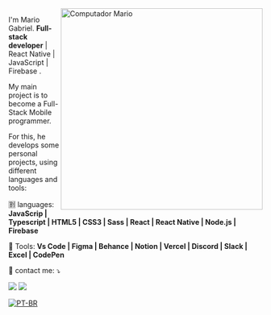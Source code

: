 
<img src="https://i.pinimg.com/originals/68/ae/bf/68aebf4c71bd1d6090f87237272b01e5.gif" min-width="400px" max-width="400px" width="400px" align="right" alt="Computador Mario">

<p align="left"> 
  I'm Mario Gabriel. <strong>Full-stack developer</strong> | React Native | JavaScript | Firebase .<br>
  <p>My main project is to become a Full-Stack Mobile programmer. </p>
  For this, he develops some personal projects, using different languages and tools:
  
</p>

<p align="left">
🈹 languages: <strong> JavaScrip | Typescript | HTML5 | CSS3 | Sass | React | React Native | Node.js | Firebase  </strong>
</p>

<p align="left">
  💼 Tools: <strong>Vs Code | Figma | Behance | Notion | Vercel | Discord | Slack | Excel | CodePen  </strong>
</p>

<p align="left">
  💌 contact me: ⤵️
</p>

<p align="left">
  <a href="https://www.linkedin.com/in/mario-gabriel/" alt="Linkedin">
  <img src="https://img.shields.io/badge/-Linkedin-0e76a8?style=flat-square&logo=Linkedin&logoColor=white&link=LINK-DO-SEU-LINKEDIN" /></a>

  <a href="https://api.whatsapp.com/send?phone=5563984218043" alt="WhatsApp">
<!--     wa.me/556392798274 -->
  <img src="https://img.shields.io/badge/-WhatsApp-25d366?style=flat-square&labelColor=25d366&logo=whatsapp&logoColor=white&link=API-DO-SEU-WHATSAPP"/></a>
</p>  

[![PT-BR](https://img.shields.io/badge/PORTUGUES%20-%23323330.svg?&style=for-the-badge&logo=perfil&logoColor=black&color=3498db)](https://github.com/Mar-io20/Mar-io20/blob/main/README-Protugues.md)


